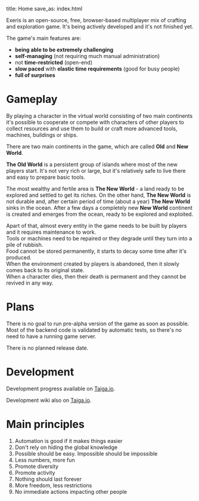 title: Home
save_as: index.html


Exeris is an open-source, free, browser-based multiplayer mix of crafting and exploration game.
It's being actively developed and it's not finished yet.

The game's main features are:

 - **being able to be extremely challenging**
 - **self-managing** (not requiring much manual administration)
 - not **time-restricted** (open-end)
 - **slow paced** with **elastic time requirements** (good for busy people)
 - **full of surprises**


Gameplay
========
By playing a character in the virtual world consisting of two main continents it's possible to cooperate
or compete with characters of other players to collect resources and use them to build or craft
more advanced tools, machines, buildings or ships.

There are two main continents in the game, which are called **Old** and **New World**.

**The Old World** is a persistent group of islands where most of the new players start.
It's not very rich or large, but it's relatively safe to live there and easy to prepare basic tools.

The most wealthy and fertile area is **The New World** - a land ready to be explored and settled to get its riches.
On the other hand, **The New World** is not durable and, after certain period of time (about a year) **The New World** sinks in the ocean.
After a few days a completely new **New World** continent is created and emerges from the ocean, ready to be explored and exploited.

Apart of that, almost every entity in the game needs to be built by players and it requires maintenance to work.  
Tools or machines need to be repaired or they degrade until they turn into a pile of rubbish.  
Food cannot be stored permanently, it starts to decay some time after it's produced.  
When the environment created by players is abandoned, then it slowly comes back to its original state.  
When a character dies, then their death is permanent and they cannot be revived in any way.  


Plans
=====
There is no goal to run pre-alpha version of the game as soon as possible.
Most of the backend code is validated by automatic tests, so there's no need to have a running game server.

There is no planned release date.


Development
===========
Development progress available on [Taiga.io](https://tree.taiga.io/project/greekpl-exeris/).

Development wiki also on [Taiga.io](https://tree.taiga.io/project/greekpl-exeris/wiki/home).


Main principles
===============
1. Automation is good if it makes things easier
2. Don't rely on hiding the global knowledge
3. Possible should be easy. Impossible should be impossible
4. Less numbers, more fun
5. Promote diversity
6. Promote activity
7. Nothing should last forever
8. More freedom, less restrictions
9. No immediate actions impacting other people

